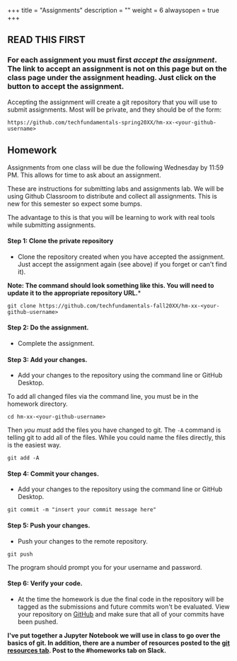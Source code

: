 +++
title = "Assignments"
description = ""
weight = 6
alwaysopen = true
+++

## READ THIS FIRST
### For each assignment you must first *accept the assignment*.  The link to accept an assignment is not on this page but on the class page under the assignment heading. Just click on the button to accept the assignment.

Accepting the assignment will create a git repository that you will use to submit assignments. Most will be private, and they should be of the form:

```
https://github.com/techfundamentals-spring20XX/hm-xx-<your-github-username>
```



## Homework
Assignments from one class will be due the following Wednesday by 11:59 PM.  This allows for time to ask about an assignment.

These are instructions for submitting labs and assignments lab. We will be using Github Classroom to distribute and collect all assignments.  This is new for this semester so expect some bumps.

The advantage to this is that you will be learning to work with real tools while submitting assignments.

#### Step 1: Clone the private repository
- Clone the repository created when you have accepted the assignment. Just accept the assignment again (see above) if you forget or can't find it).

**Note: The command should look something like this. You will need to update it to the appropriate repository URL.***

```
git clone https://github.com/techfundamentals-fall20XX/hm-xx-<your-github-username>
```
#### Step 2: Do the assignment.
- Complete the assignment.

#### Step 3: Add your changes.
- Add your changes to the repository using the command line or GitHub Desktop.

To add all changed files via the command line, you must be in the homework directory.
```
cd hm-xx-<your-github-username>
```
Then *you must* add the files you have changed to git. The `-A` command is telling git to add all of the files. While you could name the files directly, this is the easiest way.
```
git add -A
```


#### Step 4: Commit your changes.
- Add your changes to the repository using the command line or GitHub Desktop.
```
git commit -m "insert your commit message here"
```
#### Step 5: Push your changes.
- Push your changes to the remote repository.
```
git push
```
The program should prompt you for your username and password.

#### Step 6: Verify your code.
- At the time the homework is due the final code in the repository will be tagged as the submissions and future commits won't be evaluated.  View your repository on [GitHub](https://github.com) and make sure that all of your commits have been pushed.

**I've put together a Jupyter Notebook we will use in class to go over the basics of git.  In addition, there are a number of resources posted to the [git resources tab](resources/git/). Post to the #homeworks tab on Slack.**
